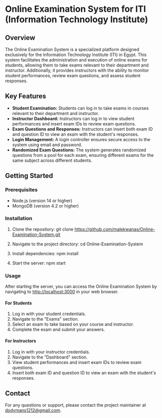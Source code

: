 # Online Examination System for ITI (Information Technology Institute)

## Overview
The Online Examination System is a specialized platform designed exclusively for the Information Technology Institute (ITI) in Egypt. This system facilitates the administration and execution of online exams for students, allowing them to take exams relevant to their department and instructor. Additionally, it provides instructors with the ability to monitor student performances, review exam questions, and assess student responses.

## Key Features
- **Student Examination:** Students can log in to take exams in courses relevant to their department and instructor.
- **Instructor Dashboard:** Instructors can log in to view student performances and insert exam IDs to review exam questions.
- **Exam Questions and Responses:** Instructors can insert both exam ID and question ID to view an exam with the student's responses.
- **Login Management:** A login controller ensures secure access to the system using email and password.
- **Randomized Exam Questions:** The system generates randomized questions from a pool for each exam, ensuring different exams for the same subject across different students.

## Getting Started
### Prerequisites
- Node.js (version 14 or higher)
- MongoDB (version 4.2 or higher)

### Installation
1. Clone the repository:
git clone https://github.com/malekwanas/Online-Examination-System.git

2. Navigate to the project directory:
cd Online-Examination-System

3. Install dependencies:
npm install

4. Start the server:
npm start


### Usage
After starting the server, you can access the Online Examination System by navigating to [http://localhost:3000](http://localhost:3000) in your web browser.

#### For Students
1. Log in with your student credentials.
2. Navigate to the "Exams" section.
3. Select an exam to take based on your course and instructor.
4. Complete the exam and submit your answers.

#### For Instructors
1. Log in with your instructor credentials.
2. Navigate to the "Dashboard" section.
3. View student performances and insert exam IDs to review exam questions.
4. Insert both exam ID and question ID to view an exam with the student's responses.

## Contact
For any questions or support, please contact the project maintainer at [dodymans1212@gmail.com](mailto:dodymans1212@gmail.com).
